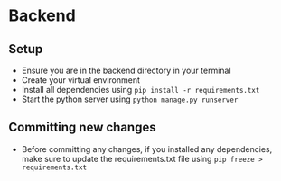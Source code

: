 # Backend

## Setup
- Ensure you are in the backend directory in your terminal
- Create your virtual environment
- Install all dependencies using `pip install -r requirements.txt`
- Start the python server using `python manage.py runserver`

## Committing new changes
- Before committing any changes, if you installed any dependencies, make sure to update the requirements.txt file using `pip freeze > requirements.txt`